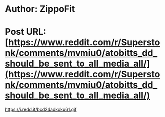 # Author: ZippoFit
# Post URL: [https://www.reddit.com/r/Superstonk/comments/mvmiu0/atobitts_dd_should_be_sent_to_all_media_all/](https://www.reddit.com/r/Superstonk/comments/mvmiu0/atobitts_dd_should_be_sent_to_all_media_all/)


https://i.redd.it/bcd24adkoku61.gif